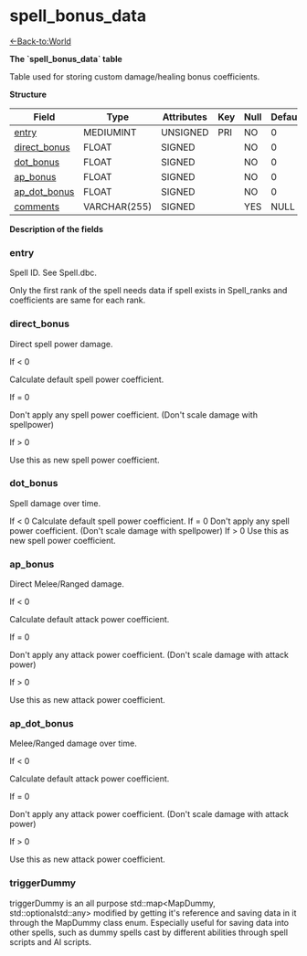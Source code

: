 # spell\_bonus\_data

[<-Back-to:World](database-world.md)

**The \`spell\_bonus\_data\` table**

Table used for storing custom damage/healing bonus coefficients.

**Structure**

| Field             | Type         | Attributes | Key | Null | Default | Extra | Comment |
|-------------------|--------------|------------|-----|------|---------|-------|---------|
| [entry][1]        | MEDIUMINT | UNSIGNED   | PRI | NO   | 0       |       |         |
| [direct_bonus][2] | FLOAT        | SIGNED     |     | NO   | 0       |       |         |
| [dot_bonus][3]    | FLOAT        | SIGNED     |     | NO   | 0       |       |         |
| [ap_bonus][4]     | FLOAT        | SIGNED     |     | NO   | 0       |       |         |
| [ap_dot_bonus][5] | FLOAT        | SIGNED     |     | NO   | 0       |       |         |
| [comments][6]     | VARCHAR(255) | SIGNED     |     | YES  | NULL    |       |         |

[1]: #entry
[2]: #direct_bonus
[3]: #dot_bonus
[4]: #ap_bonus
[5]: #ap_dot_bonus
[6]: #comments

**Description of the fields**

### entry

Spell ID. See Spell.dbc.

Only the first rank of the spell needs data if spell exists in Spell\_ranks and coefficients are same for each rank.

### direct\_bonus

Direct spell power damage.

If < 0

Calculate default spell power coefficient.

If = 0

Don't apply any spell power coefficient. (Don't scale damage with spellpower)

If > 0

Use this as new spell power coefficient.

### dot\_bonus

Spell damage over time.

If < 0
Calculate default spell power coefficient.
If = 0
Don't apply any spell power coefficient. (Don't scale damage with spellpower)
If > 0
Use this as new spell power coefficient.

### ap\_bonus

Direct Melee/Ranged damage.

If < 0

Calculate default attack power coefficient.

If = 0

Don't apply any attack power coefficient. (Don't scale damage with attack power)

If > 0

Use this as new attack power coefficient.

### ap\_dot\_bonus

Melee/Ranged damage over time.

If < 0

Calculate default attack power coefficient.

If = 0

Don't apply any attack power coefficient. (Don't scale damage with attack power)

If > 0

Use this as new attack power coefficient.

### triggerDummy

triggerDummy is an all purpose std::map<MapDummy, std::optionalstd::any> modified by getting it's reference and saving data in it through the MapDummy class enum. Especially useful for saving data into other spells, such as dummy spells cast by different abilities through spell scripts and AI scripts.
